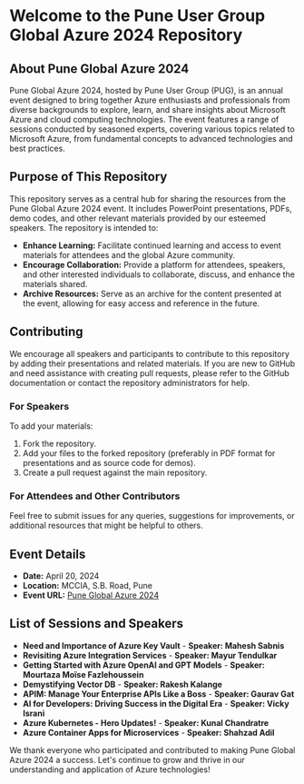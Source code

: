 # Welcome to the Pune User Group Global Azure 2024 Repository

## About Pune Global Azure 2024

Pune Global Azure 2024, hosted by Pune User Group (PUG), is an annual event designed to bring together Azure enthusiasts and professionals from diverse backgrounds to explore, learn, and share insights about Microsoft Azure and cloud computing technologies. The event features a range of sessions conducted by seasoned experts, covering various topics related to Microsoft Azure, from fundamental concepts to advanced technologies and best practices.

## Purpose of This Repository

This repository serves as a central hub for sharing the resources from the Pune Global Azure 2024 event. It includes PowerPoint presentations, PDFs, demo codes, and other relevant materials provided by our esteemed speakers. The repository is intended to:

- **Enhance Learning:** Facilitate continued learning and access to event materials for attendees and the global Azure community.
- **Encourage Collaboration:** Provide a platform for attendees, speakers, and other interested individuals to collaborate, discuss, and enhance the materials shared.
- **Archive Resources:** Serve as an archive for the content presented at the event, allowing for easy access and reference in the future.

## Contributing

We encourage all speakers and participants to contribute to this repository by adding their presentations and related materials. If you are new to GitHub and need assistance with creating pull requests, please refer to the GitHub documentation or contact the repository administrators for help.

### For Speakers
To add your materials:
1. Fork the repository.
2. Add your files to the forked repository (preferably in PDF format for presentations and as source code for demos).
3. Create a pull request against the main repository.

### For Attendees and Other Contributors
Feel free to submit issues for any queries, suggestions for improvements, or additional resources that might be helpful to others.

## Event Details

- **Date:** April 20, 2024
- **Location:** MCCIA, S.B. Road, Pune
- **Event URL:** [Pune Global Azure 2024](https://bit.ly/pug-ga2024)

## List of Sessions and Speakers

- **Need and Importance of Azure Key Vault** - **Speaker: Mahesh Sabnis**
- **Revisiting Azure Integration Services** - **Speaker: Mayur Tendulkar**
- **Getting Started with Azure OpenAI and GPT Models** - **Speaker: Mourtaza Moïse Fazlehoussein**
- **Demystifying Vector DB** - **Speaker: Rakesh Kalange**
- **APIM: Manage Your Enterprise APIs Like a Boss** - **Speaker: Gaurav Gat**
- **AI for Developers: Driving Success in the Digital Era** - **Speaker: Vicky Israni**
- **Azure Kubernetes - Hero Updates!** - **Speaker: Kunal Chandratre**
- **Azure Container Apps for Microservices** - **Speaker: Shahzad Adil**

We thank everyone who participated and contributed to making Pune Global Azure 2024 a success. Let's continue to grow and thrive in our understanding and application of Azure technologies!
